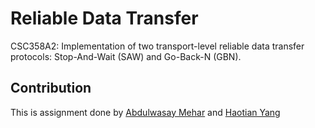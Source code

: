 # Reliable Data Transfer

CSC358A2: Implementation of two transport-level reliable data transfer protocols: Stop-And-Wait (SAW) and Go-Back-N (GBN).

## Contribution
This is assignment done by [Abdulwasay Mehar](https://github.com/masterrom) and [Haotian Yang](https://github.com/Haotian-Yang)
